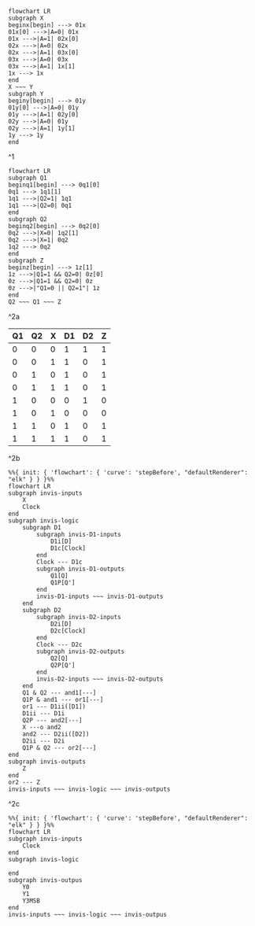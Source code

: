 
```mermaid
flowchart LR
subgraph X
beginx[begin] ---> 01x
01x[0] --->|A=0| 01x
01x --->|A=1| 02x[0]
02x --->|A=0| 02x
02x --->|A=1| 03x[0]
03x --->|A=0| 03x
03x --->|A=1| 1x[1]
1x ---> 1x
end
X ~~~ Y
subgraph Y
beginy[begin] ---> 01y
01y[0] --->|A=0| 01y
01y --->|A=1| 02y[0]
02y --->|A=0| 01y
02y --->|A=1| 1y[1]
1y ---> 1y
end
```
^1


```mermaid
flowchart LR
subgraph Q1
beginq1[begin] ---> 0q1[0]
0q1 ---> 1q1[1]
1q1 --->|Q2=1| 1q1 
1q1 --->|Q2=0| 0q1
end
subgraph Q2
beginq2[begin] ---> 0q2[0]
0q2 --->|X=0| 1q2[1]
0q2 --->|X=1| 0q2
1q2 ---> 0q2
end
subgraph Z
beginz[begin] ---> 1z[1]
1z --->|Q1=1 && Q2=0| 0z[0]
0z --->|Q1=1 && Q2=0| 0z
0z --->|"Q1=0 || Q2=1"| 1z
end
Q2 ~~~ Q1 ~~~ Z
```
^2a

| Q1  | Q2  | X   | D1  | D2  | Z   |
| --- | --- | --- | --- | --- | --- |
| 0   | 0   | 0   | 1   | 1   | 1   |
| 0   | 0   | 1   | 1   | 0   | 1   |
| 0   | 1   | 0   | 1   | 0   | 1   |
| 0   | 1   | 1   | 1   | 0   | 1   |
| 1   | 0   | 0   | 0   | 1   | 0   |
| 1   | 0   | 1   | 0   | 0   | 0   |
| 1   | 1   | 0   | 1   | 0   | 1   |
| 1   | 1   | 1   | 1   | 0   | 1   |
^2b

```mermaid
%%{ init: { 'flowchart': { 'curve': 'stepBefore', "defaultRenderer": "elk" } } }%%
flowchart LR
subgraph invis-inputs
	X
	Clock
end
subgraph invis-logic
	subgraph D1
		subgraph invis-D1-inputs
			D1i[D]
			D1c[Clock]
		end
		Clock --- D1c
		subgraph invis-D1-outputs
			Q1[Q]
			Q1P[Q']
		end
		invis-D1-inputs ~~~ invis-D1-outputs
	end
	subgraph D2
		subgraph invis-D2-inputs
			D2i[D]
			D2c[Clock]
		end
		Clock --- D2c
		subgraph invis-D2-outputs
			Q2[Q]
			Q2P[Q']
		end
		invis-D2-inputs ~~~ invis-D2-outputs
	end
	Q1 & Q2 --- and1[---]
	Q1P & and1 --- or1[---]
	or1 --- D1ii([D1])
	D1ii --- D1i
	Q2P --- and2[---]
	X ---o and2
	and2 --- D2ii([D2])
	D2ii --- D2i
	Q1P & Q2 --- or2[---]
end
subgraph invis-outputs
	Z
end
or2 --- Z
invis-inputs ~~~ invis-logic ~~~ invis-outputs
```
^2c

```mermaid
%%{ init: { 'flowchart': { 'curve': 'stepBefore', "defaultRenderer": "elk" } } }%%
flowchart LR
subgraph invis-inputs
	Clock
end
subgraph invis-logic

end
subgraph invis-outpus
	Y0
	Y1
	Y3MSB
end
invis-inputs ~~~ invis-logic ~~~ invis-outpus
```